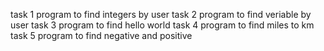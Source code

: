task 1 program to find integers by user
task 2 program to find veriable by user 
task 3 program to find hello world
task 4 program to find miles to km 
task 5 program to find negative and positive
